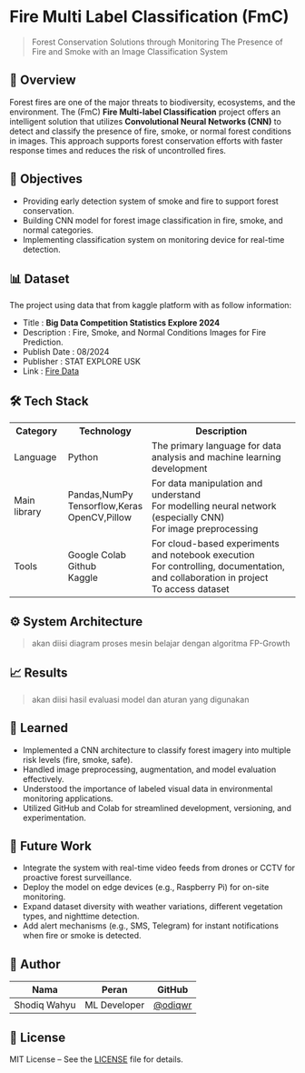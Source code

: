 # Fire Multi Label Classification (FmC)

> Forest Conservation Solutions through Monitoring The Presence of Fire and Smoke with an Image Classification System

## 🚀 Overview

Forest fires are one of the major threats to biodiversity, ecosystems, and the environment. The (FmC) **Fire Multi-label Classification** project offers an intelligent solution that utilizes **Convolutional Neural Networks (CNN)** to detect and classify the presence of fire, smoke, or normal forest conditions in images. This approach supports forest conservation efforts with faster response times and reduces the risk of uncontrolled fires.

## 🎯 Objectives

- Providing early detection system of smoke and fire to support forest conservation.
- Building CNN model for forest image classification in fire, smoke, and normal categories.
- Implementing classification system on monitoring device for real-time detection.

## 📊 Dataset

The project using data that from kaggle platform with as follow information:
- Title : **Big Data Competition Statistics Explore 2024**
- Description : Fire, Smoke, and Normal Conditions Images for Fire Prediction.
- Publish Date : 08/2024
- Publisher : STAT EXPLORE USK
- Link : [Fire Data](https://www.kaggle.com/competitions/big-data-competition-statistics-explore-2024/data)


## 🛠️ Tech Stack

<table>
  <tr>
    <th>Category</th>
    <th>Technology</th>
    <th>Description</th>
  </tr>
  <tr>
    <td>Language</td>
    <td>Python</td>
    <td>The primary language for data analysis and machine learning development</td>
  </tr>
  <tr>
    <td>Main library</td>
    <td>Pandas,NumPy </br>Tensorflow,Keras </br>OpenCV,Pillow</td>
    <td>For data manipulation and understand </br> For modelling neural network (especially CNN) </br>For image preprocessing</td>
  </tr>
  <tr>
    <td>Tools</td>
    <td>Google Colab </br>Github </br>Kaggle</td>
    <td>For cloud-based experiments and notebook execution </br>For controlling, documentation, and collaboration in project </br>To access dataset</td>
  </tr>
</table>

## ⚙️ System Architecture
> akan diisi diagram proses mesin belajar dengan algoritma FP-Growth
## 📈 Results
> akan diisi hasil evaluasi model dan aturan yang digunakan
## 🧠 Learned

- Implemented a CNN architecture to classify forest imagery into multiple risk levels (fire, smoke, safe).
- Handled image preprocessing, augmentation, and model evaluation effectively.
- Understood the importance of labeled visual data in environmental monitoring applications.
- Utilized GitHub and Colab for streamlined development, versioning, and experimentation.

## 🌱 Future Work

- Integrate the system with real-time video feeds from drones or CCTV for proactive forest surveillance.
- Deploy the model on edge devices (e.g., Raspberry Pi) for on-site monitoring.
- Expand dataset diversity with weather variations, different vegetation types, and nighttime detection.
- Add alert mechanisms (e.g., SMS, Telegram) for instant notifications when fire or smoke is detected.

## 👤 Author

| Nama | Peran | GitHub |
|------|-------|--------|
| Shodiq Wahyu | ML Developer | [@odiqwr](https://github.com/odiqwr) |

## 📄 License

MIT License – See the [LICENSE](LICENSE) file for details.
